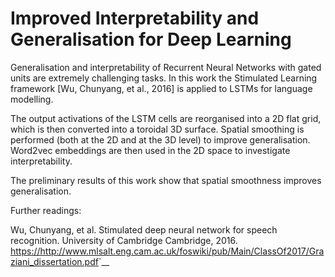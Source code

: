 # Improved Interpretability and Generalisation for Deep Learning

Generalisation and interpretability of Recurrent Neural Networks with gated units are extremely challenging tasks. In this work the Stimulated Learning framework [Wu, Chunyang, et al., 2016] is applied to LSTMs for language modelling. 

The output activations of the LSTM cells are reorganised into a 2D flat grid, which is then converted into a toroidal 3D surface. Spatial smoothing is performed (both at the 2D and at the 3D level) to improve generalisation. Word2vec embeddings are then used in the 2D space to investigate interpretability. 

The preliminary results of this work show that spatial smoothness improves generalisation.

Further readings:

Wu, Chunyang, et al. Stimulated deep neural network for speech recognition. University of Cambridge Cambridge, 2016.
 <https://http://www.mlsalt.eng.cam.ac.uk/foswiki/pub/Main/ClassOf2017/Graziani_dissertation.pdf>`__ 
